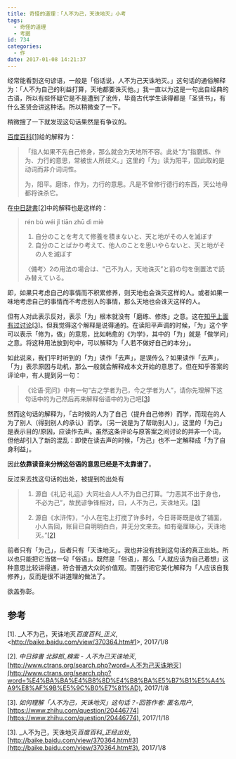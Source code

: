 ```yaml
---
title: 奇怪的道理：「人不为己，天诛地灭」小考
tags:
  - 奇怪的道理
  - 考据
id: 734
categories:
  - 作
date: 2017-01-08 14:21:37
---
```


经常能看到这句谚语，一般是「俗话说，人不为己天诛地灭。」这句话的通俗解释为：「人不为自己的利益打算，天地都要诛灭他。」我一直以为这是一句出自经典的古语，所以有些怀疑它是不是遭到了讹传，毕竟古代学生读得都是「圣贤书」，有什么圣贤会讲这种话。所以稍微查了一下。

稍微搜了一下就发现这句话果然是有争议的。

<!--more-->

[百度百科[1]](http://baike.baidu.com/view/370364.htm#1 "2017/1/8")给的解释为：

> 「指人如果不先自己修身，那么就会为天地所不容。此处“为”指磨炼、作为、力行的意思，常被世人所歧义。」这里的「为」读为阳平，因此取的是动词而非介词词性。
> 
>   为，阳平。磨炼，作为，力行的意思。凡是不曾修行德行的东西，天公地母都将诛杀它。

在[中日辞書[2]](http://www.ctrans.org/search.php?word=%E4%BA%BA%E4%B8%8D%E4%B8%BA%E5%B7%B1%E5%A4%A9%E8%AF%9B%E5%9C%B0%E7%81%AD "中日辞書 北辞郎_検索 - 人不为己天诛地灭, 2017/1/8")中的解释也是这样的：

> rén bù wéi jǐ tiān zhū dì miè
> 
> 1.  自分のことを考えて修養を積まないと、天と地がその人を滅ぼす
> 2.  自分のことばかり考えて、他人のことを思いやらないと、天と地がその人を滅ぼす
> 
>   〈備考〉2の用法の場合は、“己不为人，天地诛灭”と前の句を倒置法で読み替えている。

即，如果只考虑自己的事情而不积累修养，则天地也会诛灭这样的人。或者如果一味地考虑自己的事情而不考虑别人的事情，那么天地也会诛灭这样的人。

但有人对此表示反对，表示「为」根本就没有「磨练、修炼」之意。这在[知乎上面有过讨论[3]](https://www.zhihu.com/question/20446774 "如何理解「人不为己，天诛地灭」这句话？2017/1/8")。但我觉得这个解释是说得通的。在读阳平声调的时候，「为」这个字可以表示「修为，做」的意思，比如韩愈的《为学》，其中的「为」就是「做学问」之意。将这种用法放到句中，可以解释为「人若不做好自己的本分」。

如此说来，我们平时听到的「为」读作「去声」，是误传么？如果读作「去声」，「为」表示原因与动机，那么一般就会解释成本文开始的意思了。但在知乎答案的评论中，有人提到另一句：

> 《论语·宪问》中有一句“古之学者为己，今之学者为人”，请你先理解下这句话中的为己然后再来解释俗语中的为己吧[[3]](https://www.zhihu.com/question/20446774 "如何理解「人不为己，天诛地灭」这句话？,2017/1/8")

然而这句话的解释为，「古时候的人为了自己（提升自己修养）而学，而现在的人为了别人（得到别人的承认）而学。（另一说是为了帮助别人）」，这里的「为己」是表示目的/原因，应读作去声。虽然这条评论与原答案之间讨论的并非一个词，但他却引入了新的混乱：即使在读去声的时候，「为己」也不一定解释成「为了自身利益」。

因此**依靠读音来分辨这俗语的意思已经是不太靠谱了**。

反过来去找这句话的出处，被提到的出处有

> 1.  源自《礼记·礼运》大同社会人人不为自己打算。“力恶其不出于身也，不必为己”，故民谚争锋相对，曰，人不为己，天诛地灭。[[3]](http://baike.baidu.com/view/370364.htm#3, "人不为己，天诛地灭_百度百科, 2017/1/8")</p>
> 2.  源自《水浒传》，“小人在宅上打搅了许多时，今日哥哥既是收了铺面，小人告回，账目已自明明白白，并无分文来去。如有毫厘昧心，天诛地灭。”[[2]](https://www.zhihu.com/question/20446774 "如何理解「人不为己，天诛地灭」这句话？,2017/1/8")

<p>前者只有「为己」，后者只有「天诛地灭」。我也并没有找到这句话的真正出处。所以也只能把它当做一句「俗语」。既然是「俗语」，那么「人就应该为自己着想」这种意思比较讲得通，符合普通大众的价值观。而强行把它美化解释为「人应该自我修养」，反而是很不讲道理的做法了。

欲盖弥彰。

## 参考

[1]. _人不为己，天诛地灭<em>百度百科_正义</em>, &lt;http://baike.baidu.com/view/370364.htm#1&gt;, 2017/1/8

[2]. _中日辞書 北辞郎_検索 - 人不为己天诛地灭_, [http://www.ctrans.org/search.php?word=人不为己天诛地灭](http://www.ctrans.org/search.php?word=%E4%BA%BA%E4%B8%8D%E4%B8%BA%E5%B7%B1%E5%A4%A9%E8%AF%9B%E5%9C%B0%E7%81%AD), 2017/1/8

[3]. _如何理解「人不为己，天诛地灭」这句话？-回答作者: 匿名用户_, [https://www.zhihu.com/question/20446774](https://www.zhihu.com/question/20446774), 2017/1/18

[3]. _人不为己，天诛地灭<em>百度百科_正经出处</em>, [http://baike.baidu.com/view/370364.htm#3](http://baike.baidu.com/view/370364.htm#3), 2017/1/8